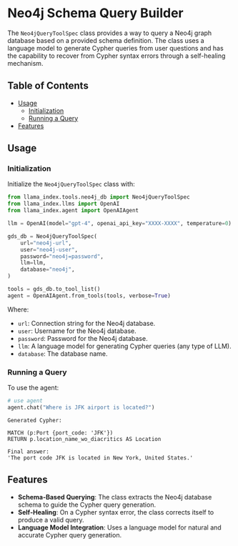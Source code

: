 # Neo4j Schema Query Builder

The `Neo4jQueryToolSpec` class provides a way to query a Neo4j graph database based on a provided schema definition. The class uses a language model to generate Cypher queries from user questions and has the capability to recover from Cypher syntax errors through a self-healing mechanism.

## Table of Contents

- [Usage](#usage)
  - [Initialization](#initialization)
  - [Running a Query](#running-a-query)
- [Features](#features)

## Usage

### Initialization

Initialize the `Neo4jQueryToolSpec` class with:

```python
from llama_index.tools.neo4j_db import Neo4jQueryToolSpec
from llama_index.llms import OpenAI
from llama_index.agent import OpenAIAgent

llm = OpenAI(model="gpt-4", openai_api_key="XXXX-XXXX", temperature=0)

gds_db = Neo4jQueryToolSpec(
    url="neo4j-url",
    user="neo4j-user",
    password="neo4j=password",
    llm=llm,
    database="neo4j",
)

tools = gds_db.to_tool_list()
agent = OpenAIAgent.from_tools(tools, verbose=True)
```

Where:

- `url`: Connection string for the Neo4j database.
- `user`: Username for the Neo4j database.
- `password`: Password for the Neo4j database.
- `llm`: A language model for generating Cypher queries (any type of LLM).
- `database`: The database name.

### Running a Query

To use the agent:

```python
# use agent
agent.chat("Where is JFK airport is located?")
```

```
Generated Cypher:

MATCH (p:Port {port_code: 'JFK'})
RETURN p.location_name_wo_diacritics AS Location

Final answer:
'The port code JFK is located in New York, United States.'
```

## Features

- **Schema-Based Querying**: The class extracts the Neo4j database schema to guide the Cypher query generation.
- **Self-Healing**: On a Cypher syntax error, the class corrects itself to produce a valid query.
- **Language Model Integration**: Uses a language model for natural and accurate Cypher query generation.
